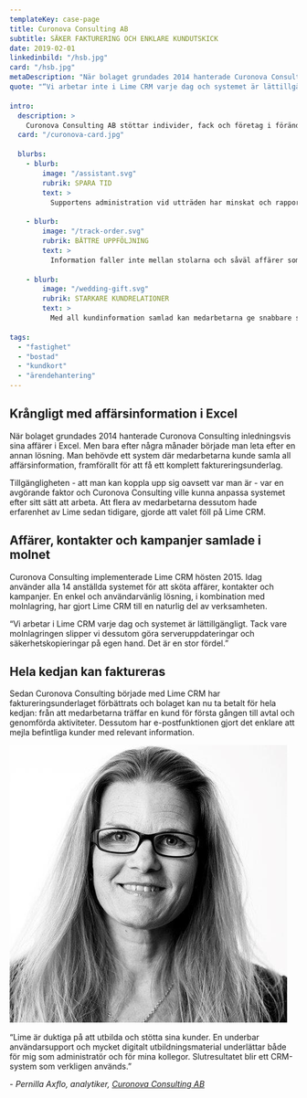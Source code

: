 ```yaml
---
templateKey: case-page
title: Curonova Consulting AB
subtitle: SÄKER FAKTURERING OCH ENKLARE KUNDUTSKICK
date: 2019-02-01
linkedinbild: "/hsb.jpg"
card: "/hsb.jpg"
metaDescription: "När bolaget grundades 2014 hanterade Curonova Consulting inledningsvis sina affärer i Excel. Men bara efter några månader.."
quote: "“Vi arbetar inte i Lime CRM varje dag och systemet är lättillgängligt. Tack vare molnlagringen slipper vi dessutom göra serveruppdateringar och säkerhetskopieringar på egen hand.”"

intro:
  description: >
    Curonova Consulting AB stöttar individer, fack och företag i förändring genom förändringsledning, kompetenskartläggningar och omställningsuppdrag. Med digitala verktyg och en metod som utgår från individen skapas nya karriärer, effektiva team och starka chefer. Bolaget har kontor på 12 orter i Sverige och ett kontor i Oslo.
  card: "/curonova-card.jpg"

  blurbs:
    - blurb:
        image: "/assistant.svg"
        rubrik: SPARA TID
        text: >
          Supportens administration vid utträden har minskat och rapporteringen till ledningsgrupp, styrelse och chefer har blivit smidigare.

    - blurb:
        image: "/track-order.svg"
        rubrik: BÄTTRE UPPFÖLJNING
        text: >
          Information faller inte mellan stolarna och såväl affärer som ärenden följs upp i högre grad, när allt finns samlat digitalt.

    - blurb:
        image: "/wedding-gift.svg"
        rubrik: STARKARE KUNDRELATIONER
        text: >
          Med all kundinformation samlad kan medarbetarna ge snabbare service och föra personligare dialoger med alla medlemmar och prospekt.

tags:
  - "fastighet"
  - "bostad"
  - "kundkort"
  - "ärendehantering"
---
```


## Krångligt med affärsinformation i Excel

När bolaget grundades 2014 hanterade Curonova Consulting inledningsvis sina affärer i Excel. Men bara efter några månader började man leta efter en annan lösning. Man behövde ett system där medarbetarna kunde samla all affärsinformation, framförallt för att få ett komplett faktureringsunderlag.

Tillgängligheten - att man kan koppla upp sig oavsett var man är - var en avgörande faktor och Curonova Consulting ville kunna anpassa systemet efter sitt sätt att arbeta. Att flera av medarbetarna dessutom hade erfarenhet av Lime sedan tidigare, gjorde att valet föll på Lime CRM.

## Affärer, kontakter och kampanjer samlade i molnet

Curonova Consulting implementerade Lime CRM hösten 2015. Idag använder alla 14 anställda systemet för att sköta affärer, kontakter och kampanjer. En enkel och användarvänlig lösning, i kombination med molnlagring, har gjort Lime CRM till en naturlig del av verksamheten.

“Vi arbetar i Lime CRM varje dag och systemet är lättillgängligt. Tack vare molnlagringen slipper vi dessutom göra serveruppdateringar och säkerhetskopieringar på egen hand. Det är en stor fördel.”

## Hela kedjan kan faktureras

Sedan Curonova Consulting började med Lime CRM har faktureringsunderlaget förbättrats och bolaget kan nu ta betalt för hela kedjan: från att medarbetarna träffar en kund för första gången till avtal och genomförda aktiviteter. Dessutom har e-postfunktionen gjort det enklare att mejla befintliga kunder med relevant information.


<div class="row top60">
  <div class="col-md-3 rounded-image-inside">
    <img src="./pernilla-axflo.png">
  </div>
  <div class="col-md-9">
    <p>
      “Lime är duktiga på att utbilda och stötta sina kunder. En underbar användarsupport och mycket digitalt
      utbildningsmaterial underlättar både för mig som administratör och för mina kollegor. Slutresultatet blir ett
      CRM-system som verkligen används.”
    </p>
    <p>- <i>Pernilla Axflo, analytiker, <a href="www.curonova.se">Curonova Consulting AB</a> </i></p>
  </div>
</div>
